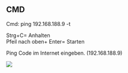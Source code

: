 ## CMD

Cmd: ping 192.168.188.9 -t

Strg+C= Anhalten  
Pfeil nach oben+ Enter= Starten

Ping Code im Internet eingeben. (192.168.188.9)  

![](https://user-images.githubusercontent.com/113907527/194868133-be5897e6-5830-4de9-be7d-6e6b98f5e132.png)
